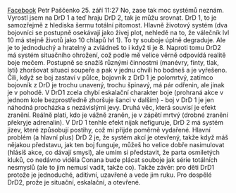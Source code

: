 [Facebook](https://www.facebook.com/groups/624117224397829/permalink/1632006010275607/)
Petr Paščenko	25. září 11:27
No, zase tak moc systémů neznám. Vyrostl jsem na DrD 1 a teď hraju DrD 2, tak je můžu srovnat. DrD 1, to je samozřejmě z hlediska šermu totální pitomost. Hlavně životový systém (dva bojovníci se postupně osekávají jako živej plot, nehledě na to, že válečník lvl 10 má stejně životů jako 10 chlapů lvl 1). To ty souboje úplně degraduje. Ale je to jednoduchý a hratelný a zvládneš to i když ti je 8. Naproti tomu DrD2 má systém situačního ohrožení, což podle mě velice věrně odpovídá realitě boje mečem. Postupně se snažíš různými činnostmi (manévry, finty, tlak, lsti) zhoršovat situaci soupeře a pak v jednu chvíli ho bodneš a je vyřešeno. Čili, když se boj zastaví v půlce, bojovník z DrD 1 je polomrtvý, zatímco bojovník z DrD je trochu unavený, trochu špinavý, má pár odřenin, ale jinak je v pohodě. V DrD1 zcela chybí eskalační charakter boje (prohraná akce v jednom kole bezprostředně zhoršuje šanci v dalším) - boj v DrD 1 je jen náhodná procházka s nezávislými jevy. Druhá věc, která souvisí je efekt zranění. Reálně platí, kdo je vážně zraněn, je v zápětí mrtvý (drobné zranění překryje adrenalin). V DrD 1 tenhle efekt nijak nefiguruje, DrD 2 má systém jizev, které způsobují postihy, což mi přijde poměrně vydařené. Hlavní problém (a hlavní plus) DrD 2 je, že systém akcí je otevřený, takže když máš nějakou představu, jak ten boj funguje, můžeš ho velice dobře nasimulovat (hlásíš akce, co dávají smysl), ale umím si představit, že parta osmiletých kluků, co nedávno viděla Conana bude plácat souboje jak série totálních nesmyslů (ale to jim nemusí vadit, takže co). Takže závěr: pro děti DrD1 protože je jednoduché, aditivní, uzavřené a vede jim ruku. Pro dospělé DrD2, prože je situační, eskalační, a otevřené.